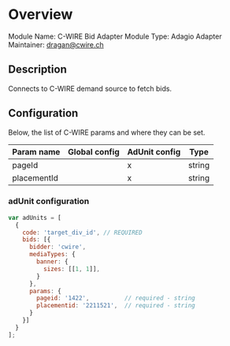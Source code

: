 # Overview

Module Name: C-WIRE Bid Adapter
Module Type: Adagio Adapter
Maintainer: dragan@cwire.ch

## Description

Connects to C-WIRE demand source to fetch bids.

## Configuration


Below, the list of C-WIRE params and where they can be set.

| Param name | Global config | AdUnit config | Type |
| ---------- | ------------- | ------------- | ---- |
| pageId |  | x | string |
| placementId |  | x | string |

### adUnit configuration

```javascript
var adUnits = [
  {
    code: 'target_div_id', // REQUIRED 
    bids: [{
      bidder: 'cwire',
      mediaTypes: {
        banner: {
          sizes: [[1, 1]],
        }
      },
      params: {
        pageid: '1422',          // required - string
        placementid: '2211521',  // required - string
      }
    }]
  }
];
```